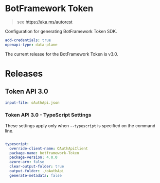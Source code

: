 ﻿# BotFramework Token

> see https://aka.ms/autorest

Configuration for generating BotFramework Token SDK.

``` yaml
add-credentials: true
openapi-type: data-plane
```
The current release for the BotFramework Token is v3.0.

# Releases

## Token API 3.0

``` yaml
input-file: oAuthApi.json
```

### Token API 3.0 - TypeScript Settings
These settings apply only when `--typescript` is specified on the command line.
``` yaml $(typescript)

typescript:
  override-client-name: OAuthApiClient
  package-name: botframework-Token
  package-version: 4.0.0
  azure-arm: false
  clear-output-folder: true
  output-folder: ./oAuthApi
  generate-metadata: false
```